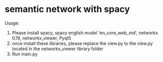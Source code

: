 # semantic network with spacy

Usage:

1. Please install spacy, spacy english model 'en_core_web_md', networkx 0.19, networkx_viewer, Pyqt5
2. once install these libraries, please replace the view.py to the view.py located in the networkx_viewer library folder
3. Run main.py